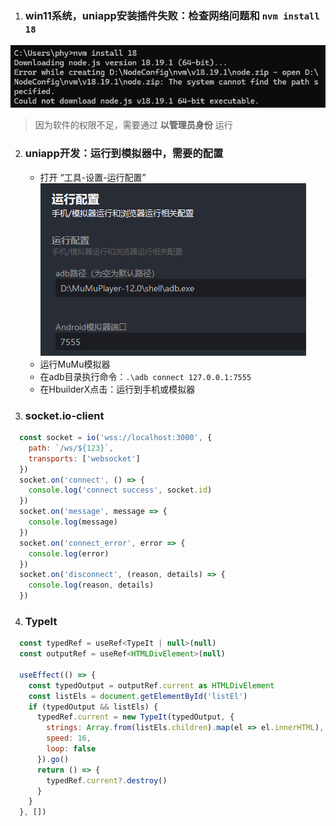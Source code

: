 1. ### win11系统，uniapp安装插件失败：检查网络问题和 `nvm install 18`
  ![nvm安装失败](../assets/images/nvm-install-fail.png)
  > 因为软件的权限不足，需要通过 **以管理员身份** 运行

2. ### uniapp开发：运行到模拟器中，需要的配置
   - 打开 “工具-设置-运行配置”
   ![安卓模拟器adb配置](../assets/images/adb-setting.png)
   - 运行MuMu模拟器
   - 在adb目录执行命令：`.\adb connect 127.0.0.1:7555`
   - 在HbuilderX点击：运行到手机或模拟器
  
3. ### socket.io-client
  ```js
    const socket = io('wss://localhost:3000', {
      path: `/ws/${123}`,
      transports: ['websocket']
    })
    socket.on('connect', () => {
      console.log('connect success', socket.id)
    })
    socket.on('message', message => {
      console.log(message)
    })
    socket.on('connect_error', error => {
      console.log(error)
    })
    socket.on('disconnect', (reason, details) => {
      console.log(reason, details)
    })
  ```

4. ### TypeIt
  ```js
    const typedRef = useRef<TypeIt | null>(null)
    const outputRef = useRef<HTMLDivElement>(null)

    useEffect(() => {
      const typedOutput = outputRef.current as HTMLDivElement
      const listEls = document.getElementById('listEl')
      if (typedOutput && listEls) {
        typedRef.current = new TypeIt(typedOutput, {
          strings: Array.from(listEls.children).map(el => el.innerHTML),
          speed: 16,
          loop: false
        }).go()
        return () => {
          typedRef.current?.destroy()
        }
      }
    }, [])
  ```
